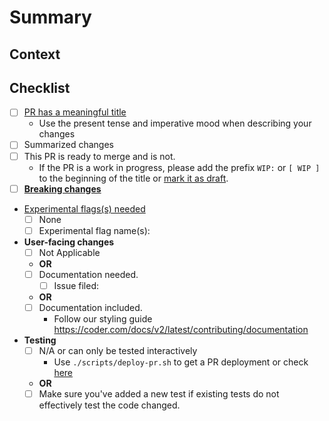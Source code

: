 <!-- Anything that looks like this is a comment and can't be seen after the Pull Request is created. -->

# Summary

<!-- Summarize your PR between here and the checklist. -->

## Context

<!-- Provide a little reasoning as to why this Pull Request helps and why you have opened it. -->

## Checklist

- [ ] [PR has a meaningful title](https://coder.com/docs/v2/latest/CONTRIBUTING#commit-messages)
  - Use the present tense and imperative mood when describing your changes
- [ ] Summarized changes
- [ ] This PR is ready to merge and is not.
  - If the PR is a work in progress, please add the prefix `WIP:` or `[ WIP ]`
    to the beginning of the title or
    [mark it as draft](https://docs.github.com/en/pull-requests/collaborating-with-pull-requests/proposing-changes-to-your-work-with-pull-requests/changing-the-stage-of-a-pull-request#converting-a-pull-request-to-a-draft).
- [ ] **[Breaking changes](https://coder.com/docs/v2/latest/CONTRIBUTING#breaking-changes)**
- [Experimental flags(s) needed](https://coder.com/docs/v2/latest/cli/server#--experiments)
  - [ ] None
  - [ ] Experimental flag name(s): <!-- Experimental feature name(s) here -->
- **User-facing changes**
  - [ ] Not Applicable
  - **OR**
  - [ ] Documentation needed.
    - [ ] Issue filed: <!-- Number/link of that issue here -->
  - **OR**
  - [ ] Documentation included.
    - Follow our styling guide
      https://coder.com/docs/v2/latest/contributing/documentation
- **Testing**
  - [ ] N/A or can only be tested interactively
    - Use `./scripts/deploy-pr.sh` to get a PR deployment or check
      [here](https://coder.com/docs/v2/latest/CONTRIBUTING#deploying-a-pr)
  - **OR**
  - [ ] Make sure you've added a new test if existing tests do not effectively
        test the code changed.
